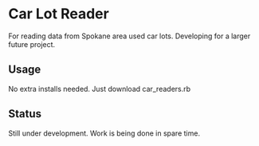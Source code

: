 # Car Lot Reader
For reading data from Spokane area used car lots. Developing for a larger future project.

## Usage
No extra installs needed. Just download car_readers.rb

## Status
Still under development. Work is being done in spare time.
